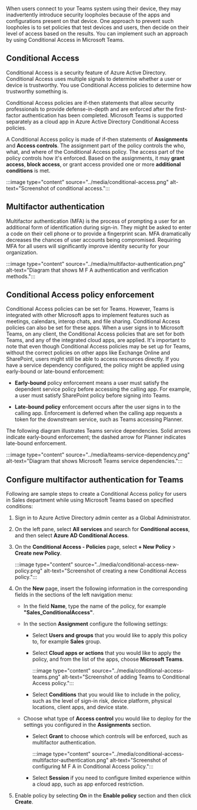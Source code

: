 
When users connect to your Teams system using their device, they may inadvertently introduce security loopholes because of the apps and configurations present on that device. One approach to prevent such loopholes is to set policies that test devices and users, then decide on their level of access based on the results. You can implement such an approach by using Conditional Access in Microsoft Teams.

## Conditional Access

Conditional Access is a security feature of Azure Active Directory. Conditional Access uses multiple signals to determine whether a user or device is trustworthy. You use Conditional Access policies to determine how trustworthy something is.

Conditional Access policies are if-then statements that allow security professionals to provide defense-in-depth and are enforced after the first-factor authentication has been completed. Microsoft Teams is supported separately as a cloud app in Azure Active Directory Conditional Access policies.

A Conditional Access policy is made of if-then statements of **Assignments** and **Access controls**. The assignment part of the policy controls the who, what, and where of the Conditional Access policy. The access part of the policy controls how it's enforced. Based on the assignments, it may **grant access**, **block access**, or grant access provided one or more **additional conditions** is met.

:::image type="content" source="../media/conditional-access.png" alt-text="Screenshot of conditional access.":::

## Multifactor authentication

Multifactor authentication (MFA) is the process of prompting a user for an additional form of identification during sign-in. They might be asked to enter a code on their cell phone or to provide a fingerprint scan. MFA dramatically decreases the chances of user accounts being compromised. Requiring MFA for all users will significantly improve identity security for your organization.

:::image type="content" source="../media/multifactor-authentication.png" alt-text="Diagram that shows M F A authentication and verification methods.":::

## Conditional Access policy enforcement

Conditional Access policies can be set for Teams. However, Teams is integrated with other Microsoft apps to implement features such as meetings, calendars, interop chats, and file sharing. Conditional Access policies can also be set for these apps. When a user signs in to Microsoft Teams, on any client, the Conditional Access policies that are set for both Teams, and any of the integrated cloud apps, are applied. It's important to note that even though Conditional Access policies may be set up for Teams, without the correct policies on other apps like Exchange Online and SharePoint, users might still be able to access resources directly. If you have a service dependency configured, the policy might be applied using early-bound or late-bound enforcement:

* **Early-bound** policy enforcement means a user must satisfy the dependent service policy before accessing the calling app. For example, a user must satisfy SharePoint policy before signing into Teams.

* **Late-bound policy** enforcement occurs after the user signs in to the calling app. Enforcement is deferred when the calling app requests a token for the downstream service, such as Teams accessing Planner.

The following diagram illustrates Teams service dependencies. Solid arrows indicate early-bound enforcement; the dashed arrow for Planner indicates late-bound enforcement.

:::image type="content" source="../media/teams-service-dependency.png" alt-text="Diagram that shows Microsoft Teams service dependencies.":::

## Configure multifactor authentication for Teams

Following are sample steps to create a Conditional Access policy for users in Sales department while using Microsoft Teams based on specified conditions:

1. Sign in to Azure Active Directory admin center as a Global Administrator.

2. On the left pane, select **All services** and search for **Conditional access**, and then select **Azure AD Conditional Access**.

3. On the **Conditional Access - Policies** page, select **+ New Policy** > **Create new Policy**.

	:::image type="content" source="../media/conditional-access-new-policy.png" alt-text="Screenshot of creating a new Conditional Access policy.":::  

4. On the **New** page, insert the following information in the corresponding fields in the sections of the left navigation menu:

	* In the field **Name**, type the name of the policy, for example **"Sales_ConditionalAccess"**.

	*  In the section **Assignment** configure the following settings:

		* Select **Users and groups** that you would like to apply this policy to, for example **Sales** group.

		* Select **Cloud apps or actions** that you would like to apply the policy, and from the list of the apps, choose **Microsoft Teams**.

 			:::image type="content" source="../media/conditional-access-teams.png" alt-text="Screenshot of adding Teams to Conditional Access policy.":::

		* Select **Conditions** that you would like to include in the policy, such as the level of sign-in risk, device platform, physical locations, client apps, and device state.

	* Choose what type of **Access control** you would like to deploy for the settings you configured in the **Assignments** section.

		* Select **Grant** to choose which controls will be enforced, such as multifactor authentication.

			:::image type="content" source="../media/conditional-access-multifactor-authentication.png" alt-text="Screenshot of configuring M F A in Conditional Access policy.":::

		* Select **Session** if you need to configure limited experience within a cloud app, such as app enforced restriction.

5. Enable policy by selecting **On** in the **Enable policy** section and then click **Create**.


